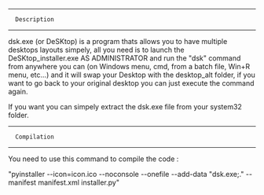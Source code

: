 ------------------------
      Description
------------------------

dsk.exe (or DeSKtop) is a program thats allows you to have multiple desktops layouts simpely, all you need is to launch the DeSKtop_installer.exe AS ADMINISTRATOR and run the "dsk" command from anywhere you can (on Windows menu, cmd, from a batch file, Win+R menu, etc...) and it will swap your Desktop with the desktop_alt folder, if you want to go back to your original desktop you can just execute the command again.

If you want you can simpely extract the dsk.exe file from your system32 folder.

------------------------
      Compilation
------------------------

You need to use this command to compile the code : 

"pyinstaller --icon=icon.ico --noconsole --onefile --add-data "dsk.exe;." --manifest manifest.xml installer.py"